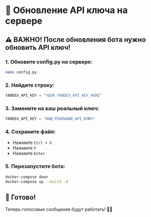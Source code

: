 # 🔑 Обновление API ключа на сервере

## ⚠️ **ВАЖНО! После обновления бота нужно обновить API ключ!**

### **1. Обновите config.py на сервере:**
```bash
nano config.py
```

### **2. Найдите строку:**
```python
YANDEX_API_KEY = "YOUR_YANDEX_API_KEY_HERE"
```

### **3. Замените на ваш реальный ключ:**
```python
YANDEX_API_KEY = "ВАШ_РЕАЛЬНЫЙ_API_КЛЮЧ"
```

### **4. Сохраните файл:**
- Нажмите `Ctrl + X`
- Нажмите `Y`
- Нажмите `Enter`

### **5. Перезапустите бота:**
```bash
docker-compose down
docker-compose up --build -d
```

## 🎯 **Готово!**

Теперь голосовые сообщения будут работать! 🎤✨
